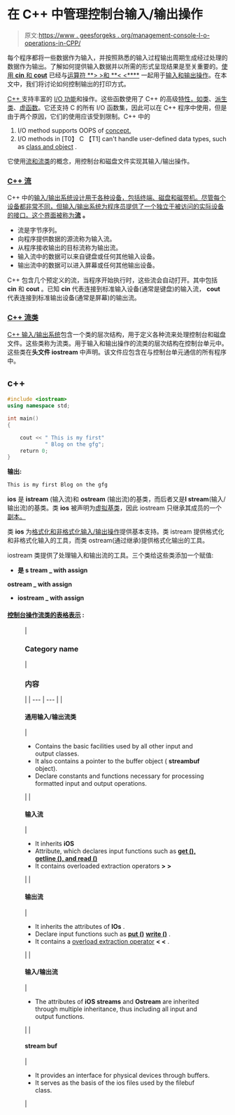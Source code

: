 # 在 C++ 中管理控制台输入/输出操作

> 原文:[https://www . geesforgeks . org/management-console-I-o-operations-in-CPP/](https://www.geeksforgeeks.org/managing-console-i-o-operations-in-cpp/)

每个程序都将一些数据作为输入，并按照熟悉的输入过程输出周期生成经过处理的数据作为输出。了解如何提供输入数据并以所需的形式呈现结果是至关重要的。[使用 **cin** 和 **cout**](https://www.geeksforgeeks.org/cincout-vs-scanfprintf/) 已经与[运算符 **> >和 **< <****](https://www.geeksforgeeks.org/overloading-stream-insertion-operators-c/) 一起用于[输入和输出操作](https://www.geeksforgeeks.org/unformatted-input-output-operations-in-cpp/)。在本文中，我们将讨论如何控制输出的打印方式。

[C++ ](https://www.geeksforgeeks.org/c-plus-plus/) 支持丰富的 [I/O 功能](https://www.geeksforgeeks.org/formatted-i-o-in-c/)和操作。这些函数使用了 C++ 的高级[特性，如](https://www.geeksforgeeks.org/features-of-c/)[类](https://www.geeksforgeeks.org/c-classes-and-objects/)、[派生类](https://www.geeksforgeeks.org/difference-between-base-class-and-derived-class-in-c/)、[虚函数](https://www.geeksforgeeks.org/virtual-function-cpp/)。它还支持 C 的所有 I/O 函数集，因此可以在 C++ 程序中使用，但是由于两个原因，它们的使用应该受到限制。C++ 中的

1.  I/O method supports OOPS of [concept.](https://www.geeksforgeeks.org/object-oriented-programming-in-cpp/)
2.  I/O methods in [T0】 C 【T1] can't handle user-defined data types, such as [class and object](https://www.geeksforgeeks.org/c-classes-and-objects/) .

它使用[流和流类](https://www.geeksforgeeks.org/c-stream-classes-structure/)的概念，用控制台和磁盘文件实现其输入/输出操作。

### <u>C++ 流</u>

C++ 中的[输入/输出系统设计用于各种设备，包括终端、磁盘和磁带机。尽管每个设备都非常不同，但输入/输出系统为程序员提供了一个独立于被访问的实际设备的接口。这个界面被称为](https://www.geeksforgeeks.org/basic-input-output-c/)[**流**](https://www.geeksforgeeks.org/c-stream-classes-structure/) **。**

*   流是字节序列。
*   向程序提供数据的源流称为输入流。
*   从程序接收输出的目标流称为输出流。
*   输入流中的数据可以来自键盘或任何其他输入设备。
*   输出流中的数据可以进入屏幕或任何其他输出设备。

C++ 包含几个预定义的流，当程序开始执行时，这些流会自动打开。其中包括 **cin** 和 **cout** 。已知 **cin** 代表连接到标准输入设备(通常是键盘)的输入流， **cout** 代表连接到标准输出设备(通常是屏幕)的输出流。

### **<u>C++ 流类</u>**

[C++ 输入/输出系统](https://www.geeksforgeeks.org/basic-input-output-c/)包含一个类的层次结构，用于定义各种流来处理控制台和磁盘文件。这些类称为流类。用于输入和输出操作的流类的层次结构在控制台单元中。这些类在**头文件 iostream** 中声明。该文件应包含在与控制台单元通信的所有程序中。

## c++

```cpp
#include <iostream>
using namespace std;

int main()
{

    cout << " This is my first"
            " Blog on the gfg";
    return 0;
}
```

**输出:**

```cpp
This is my first Blog on the gfg

```

**ios** 是 **istream** (输入流)和 **ostream** (输出流)的基类，而后者又是**I stream**(输入/输出流)的基类。类 **ios** 被声明为[虚拟基类](https://www.geeksforgeeks.org/virtual-base-class-in-c/)，因此 iostream 只继承其成员的一个[副本。](https://www.geeksforgeeks.org/are-array-members-deeply-copied/)

类 **ios** 为[格式化和非格式化输入/输出操作](https://www.geeksforgeeks.org/formatted-i-o-in-c/)提供基本支持。类 istream 提供格式化和非格式化输入的工具，而类 ostream(通过继承)提供格式化输出的工具。

iostream 类提供了处理输入和输出流的工具。三个类给这些类添加一个赋值:

*   **是 s tream _ with assign**

**ostream _ with assign**
*   **iostream _ with assign**

#### **<u>控制台操作流类的表格表示</u> :**

<figure class="table">

| 

### Category name

 | 

### 内容

 |
| --- | --- |
| 

#### 通用输入/输出流类

 | 

*   Contains the basic facilities used by all other input and output classes.
*   It also contains a pointer to the buffer object ( **streambuf** object).
*   Declare constants and functions necessary for processing formatted input and output operations.

 |
| 

#### 输入流

 | 

*   It inherits **iOS**
*   Attribute, which declares input functions such as [**get (), getline (), and read ()**](https://www.geeksforgeeks.org/getline-string-c/)
*   It contains overloaded extraction operators **> >**

 |
| 

#### 输出流

 | 

*   It inherits the attributes of **IOs** .
*   Declare input functions such as [**put ()**](https://www.geeksforgeeks.org/puts-vs-printf-for-printing-a-string/) [**write ()**](https://www.geeksforgeeks.org/readwrite-class-objects-fromto-file-c/) .
*   It contains a [overload extraction operator](https://www.geeksforgeeks.org/overloading-stream-insertion-operators-c/) **< <** .

 |
| 

#### 输入/输出流

 | 

*   The attributes of **iOS streams** and **Ostream** are inherited through multiple inheritance, thus including all input and output functions.

 |
| 

#### stream buf

 | 

*   It provides an interface for physical devices through buffers.
*   It serves as the basis of the ios files used by the filebuf class.

 |

</figure>